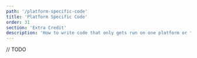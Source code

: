 ```yaml
---
path: '/platform-specific-code'
title: 'Platform Specific Code'
order: 31
section: 'Extra Credit'
description: 'How to write code that only gets run on one platform or the other'
---
```


// TODO